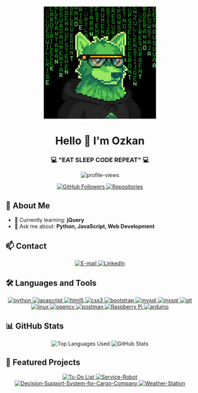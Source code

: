 <p align="center">
  <img src="https://github.com/00k4zN/00k4zN/blob/main/wolfcapital-wolfcapital-hacker.gif" width="300" />
</p>

<h1 align="center">Hello 👋 I'm Ozkan</h1>
<h3 align="center">💻 "EAT SLEEP CODE REPEAT" 💻</h3>

<p align="center">
  <img src="https://komarev.com/ghpvc/?username=00k4zn&label=Profile%20Views&color=blueviolet&style=for-the-badge" alt="profile-views" />
</p>

<div align="center">
  <a href="https://github.com/00k4zN?tab=followers">
    <img src="https://img.shields.io/github/followers/00k4zN?label=Followers&style=for-the-badge&color=blue" alt="GitHub Followers">
  </a>
  <a href="https://github.com/00k4zN?tab=repositories">
    <img src="https://img.shields.io/badge/Repositories-Show-green?style=for-the-badge&logo=github" alt="Repositories">
  </a>
</div>

## 🚀 About Me

- 🌱 Currently learning: **jQuery**
- 💬 Ask me about: **Python, JavaScript, Web Development**

## 📫 Contact

<p align="center">
  <a href="mailto:ozkn.yavz@gmail.com">
    <img src="https://img.shields.io/badge/-ozkn.yavz@gmail.com-D14836?style=for-the-badge&logo=Gmail&logoColor=white" alt="E-mail">
  </a>
  <a href="https://linkedin.com/in/ozkanyavuz00" target="_blank">
    <img src="https://img.shields.io/badge/LinkedIn-%230077B5.svg?style=for-the-badge&logo=linkedin&logoColor=white" alt="LinkedIn">
  </a>
</p>

## 🛠️ Languages and Tools

<p align="center">
  <a href="https://www.python.org" target="_blank" rel="noreferrer">
    <img src="https://img.shields.io/badge/Python-3776AB?style=for-the-badge&logo=python&logoColor=white" alt="python"/>
  </a>
  <a href="https://developer.mozilla.org/en-US/docs/Web/JavaScript" target="_blank" rel="noreferrer">
    <img src="https://img.shields.io/badge/JavaScript-F7DF1E?style=for-the-badge&logo=javascript&logoColor=black" alt="javascript"/>
  </a>
  <a href="https://www.w3.org/html/" target="_blank" rel="noreferrer">
    <img src="https://img.shields.io/badge/HTML5-E34F26?style=for-the-badge&logo=html5&logoColor=white" alt="html5"/>
  </a>
  <a href="https://www.w3schools.com/css/" target="_blank" rel="noreferrer">
    <img src="https://img.shields.io/badge/CSS3-1572B6?style=for-the-badge&logo=css3&logoColor=white" alt="css3"/>
  </a>
  <a href="https://getbootstrap.com" target="_blank" rel="noreferrer">
    <img src="https://img.shields.io/badge/Bootstrap-563D7C?style=for-the-badge&logo=bootstrap&logoColor=white" alt="bootstrap"/>
  </a>
  <a href="https://www.mysql.com/" target="_blank" rel="noreferrer">
    <img src="https://img.shields.io/badge/MySQL-00000F?style=for-the-badge&logo=mysql&logoColor=white" alt="mysql"/>
  </a>
  <a href="https://www.microsoft.com/en-us/sql-server" target="_blank" rel="noreferrer">
    <img src="https://img.shields.io/badge/Microsoft_SQL_Server-CC2927?style=for-the-badge&logo=microsoft-sql-server&logoColor=white" alt="mssql"/>
  </a>
  <a href="https://git-scm.com/" target="_blank" rel="noreferrer">
    <img src="https://img.shields.io/badge/Git-F05032?style=for-the-badge&logo=git&logoColor=white" alt="git"/>
  </a>
  <a href="https://www.linux.org/" target="_blank" rel="noreferrer">
    <img src="https://img.shields.io/badge/Linux-FCC624?style=for-the-badge&logo=linux&logoColor=black" alt="linux"/>
  </a>
  <a href="https://opencv.org/" target="_blank" rel="noreferrer">
    <img src="https://img.shields.io/badge/OpenCV-5C3EE8?style=for-the-badge&logo=opencv&logoColor=white" alt="opencv"/>
  </a>
  <a href="https://postman.com" target="_blank" rel="noreferrer">
    <img src="https://img.shields.io/badge/Postman-FF6C37?style=for-the-badge&logo=postman&logoColor=white" alt="postman"/>
  </a>
  <a href="https://www.raspberrypi.org/" target="_blank" rel="noreferrer">
  <img src="https://img.shields.io/badge/Raspberry%20Pi-A22846?style=for-the-badge&logo=Raspberry%20Pi&logoColor=white" alt="Raspberry Pi"/>
  </a>
  <a href="https://www.arduino.cc/" target="_blank" rel="noreferrer">
    <img src="https://img.shields.io/badge/Arduino-00979D?style=for-the-badge&logo=Arduino&logoColor=white" alt="arduino"/>
  </a>
</p>

## 📊 GitHub Stats
<div align="center">
  <img src="https://github-readme-stats.vercel.app/api/top-langs?username=00k4zn&show_icons=true&locale=en&layout=compact&hide_border=true&langs_count=10&width=300" alt="Top Languages Used" />
  <img src="https://github-readme-stats.vercel.app/api?username=00k4zn&show_icons=true&locale=en&hide_border=true&count_private=true&width=300" alt="GitHub Stats" />
</div>






## 📌 Featured Projects

<div align="center">
  <a href="https://github.com/00k4zN/to-do-list">
    <img src="https://github-readme-stats.vercel.app/api/pin/?username=00k4zn&repo=to-do-list&hide_border=true" alt="To-Do List" />
  </a>
  <a href="https://github.com/00k4zN/Service-Robot">
    <img src="https://github-readme-stats.vercel.app/api/pin/?username=00k4zn&repo=Service-Robot&hide_border=true" alt="Service-Robot" />
  </a>
  <a href="https://github.com/00k4zN/Decision-Support-System-for-Cargo-Company">
    <img src="https://github-readme-stats.vercel.app/api/pin/?username=00k4zn&repo=Decision-Support-System-for-Cargo-Company&hide_border=true" alt="Decision-Support-System-for-Cargo-Company" />
  </a>
  <a href="https://github.com/00k4zN/Weather-Station">
    <img src="https://github-readme-stats.vercel.app/api/pin/?username=00k4zn&repo=Weather-Station&hide_border=true" alt="Weather-Station" />
  </a>
</div>
